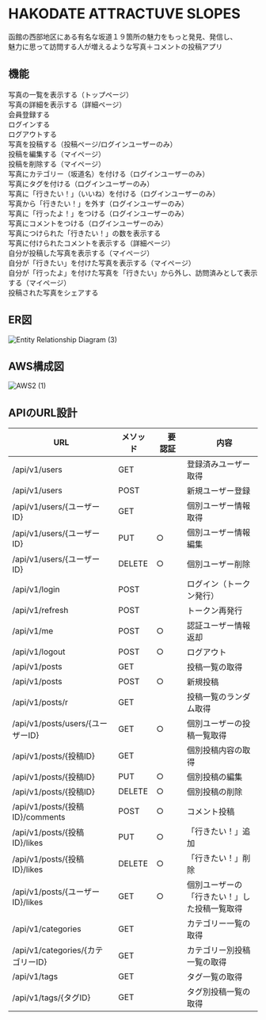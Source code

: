 # HAKODATE ATTRACTUVE SLOPES
函館の西部地区にある有名な坂道１９箇所の魅力をもっと発見、発信し、  
魅力に思って訪問する人が増えるような写真＋コメントの投稿アプリ  

## 機能
写真の一覧を表示する（トップページ）  
写真の詳細を表示する（詳細ページ）  
会員登録する  
ログインする  
ログアウトする  
写真を投稿する（投稿ページ/ログインユーザーのみ）  
投稿を編集する（マイページ）  
投稿を削除する（マイページ）  
写真にカテゴリー（坂道名）を付ける（ログインユーザーのみ）  
写真にタグを付ける（ログインユーザーのみ）  
写真に「行きたい！」（いいね）を付ける（ログインユーザーのみ）  
写真から「行きたい！」を外す（ログインユーザーのみ）  
写真に「行ったよ！」をつける（ログインユーザーのみ）  
写真にコメントをつける（ログインユーザーのみ）  
写真につけられた「行きたい！」の数を表示する  
写真に付けられたコメントを表示する（詳細ページ）  
自分が投稿した写真を表示する（マイページ）  
自分が「行きたい」を付けた写真を表示する（マイページ）  
自分が「行ったよ」を付けた写真を「行きたい」から外し、訪問済みとして表示する（マイページ）  
投稿された写真をシェアする  

## ER図
![Entity Relationship Diagram (3)](https://user-images.githubusercontent.com/80322369/120608975-b79e4300-c48c-11eb-89ae-5671c9ba1a12.png)

## AWS構成図
![AWS2 (1)](https://user-images.githubusercontent.com/80322369/120755880-8172c900-c549-11eb-8159-7035af1b2295.png)

## APIのURL設計
  
| URL | メソッド |　要認証　|　内容　|
|---|---|---|---|
| /api/v1/users | GET | | 登録済みユーザー取得 |
| /api/v1/users | POST | | 新規ユーザー登録 |
| /api/v1/users/{ユーザーID} | GET | | 個別ユーザー情報取得 |
| /api/v1/users/{ユーザーID} | PUT | ○ | 個別ユーザー情報編集 |
| /api/v1/users/{ユーザーID} | DELETE | ○ | 個別ユーザー削除 |
| /api/v1/login | POST | | ログイン（トークン発行） |
| /api/v1/refresh | POST | | トークン再発行 |
| /api/v1/me | POST | ○ | 認証ユーザー情報返却 |
| /api/v1/logout | POST | ○ | ログアウト |
| /api/v1/posts | GET | | 投稿一覧の取得 |
| /api/v1/posts | POST | ○ | 新規投稿 |
| /api/v1/posts/r | GET | | 投稿一覧のランダム取得 |
| /api/v1/posts/users/{ユーザーID} | GET | ○ | 個別ユーザーの投稿一覧取得 |
| /api/v1/posts/{投稿ID} | GET | | 個別投稿内容の取得 |
| /api/v1/posts/{投稿ID} | PUT | ○ | 個別投稿の編集 |
| /api/v1/posts/{投稿ID} | DELETE | ○ | 個別投稿の削除 |
| /api/v1/posts/{投稿ID}/comments | POST | ○ | コメント投稿 |
| /api/v1/posts/{投稿ID}/likes | PUT | ○ | 「行きたい！」追加 |
| /api/v1/posts/{投稿ID}/likes | DELETE | ○ | 「行きたい！」削除 |
| /api/v1/posts/{ユーザーID}/likes | GET | ○ | 個別ユーザーの「行きたい！」した投稿一覧取得 |
| /api/v1/categories | GET | | カテゴリー一覧の取得 |
| /api/v1/categories/{カテゴリーID} | GET | | カテゴリー別投稿一覧の取得 |
| /api/v1/tags | GET | | タグ一覧の取得 |
| /api/v1/tags/{タグID} | GET | | タグ別投稿一覧の取得 |